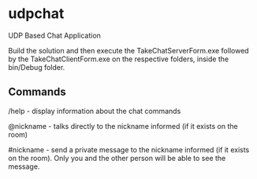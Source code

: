 # udpchat
UDP Based Chat Application

Build the solution and then execute the TakeChatServerForm.exe followed by the TakeChatClientForm.exe 
on the respective folders, inside the bin/Debug folder.

## Commands

/help - display information about the chat commands

@nickname - talks directly to the nickname informed (if it exists on the room)

#nickname - send a private message to the nickname informed (if it exists on the room). 
Only you and the other person will be able to see the message.
